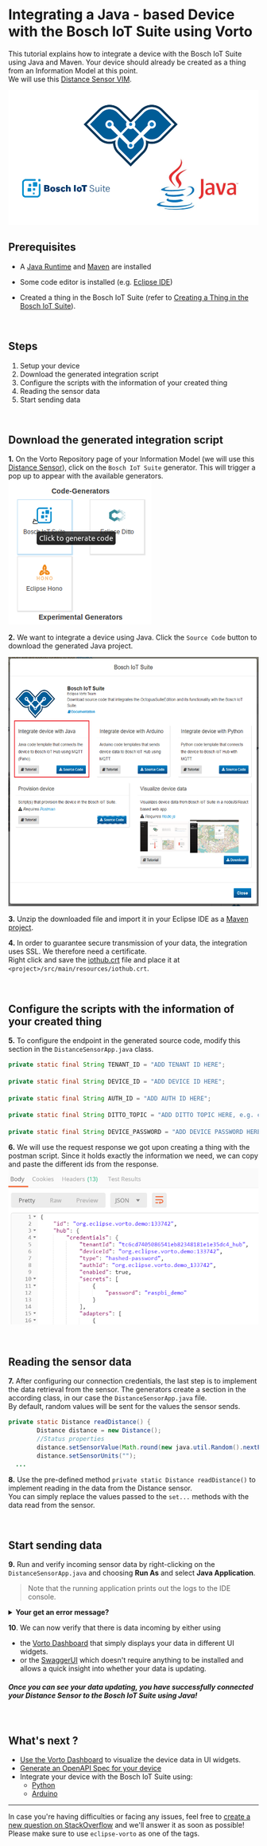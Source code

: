 # Integrating a Java - based Device with the Bosch IoT Suite using Vorto

This tutorial explains how to integrate a device with the Bosch IoT Suite using Java and Maven. Your device should already be created as a thing from an Information Model at this point.   
We will use this [Distance Sensor VIM](https://vorto.eclipseprojects.io/#/details/org.eclipse.vorto.tutorial:DistanceSensor:1.0.0).

<img src="../images/tutorials/connect_java/cover.png"/>

## Prerequisites

* A [Java Runtime](https://www.java.com/en/download/) and [Maven](https://maven.apache.org/index.html) are installed

* Some code editor is installed (e.g. [Eclipse IDE](https://www.eclipse.org/ide/))

* Created a thing in the Bosch IoT Suite (refer to [Creating a Thing in the Bosch IoT Suite](create_thing.md)).

<br />

## Steps
1. Setup your device
1. Download the generated integration script
1. Configure the scripts with the information of your created thing
1. Reading the sensor data
1. Start sending data

<br />

## Download the generated integration script

**1.** On the Vorto Repository page of your Information Model (we will use this [Distance Sensor](https://vorto.eclipseprojects.io/#/details/org.eclipse.vorto.tutorial:DistanceSensor:1.0.0)), click on the `Bosch IoT Suite` generator. This will trigger a pop up to appear with the available generators.     
<img src="../images/tutorials/create_thing/code_generators.png" />

**2.** We want to integrate a device using Java. Click the `Source Code` button to download the generated Java project.

<img src="../images/tutorials/connect_java/java_generator.PNG" height="500"/>

**3.** Unzip the downloaded file and import it in your Eclipse IDE as a [Maven project](https://stackoverflow.com/questions/2061094/importing-maven-project-into-eclipse). 

**4.** In order to guarantee secure transmission of your data, the integration uses SSL. We therefore need a certificate.   
Right click and save the [iothub.crt](https://docs.bosch-iot-hub.com/cert/iothub.crt) file and place it at `<project>/src/main/resources/iothub.crt`.	

<br />

## Configure the scripts with the information of your created thing

**5.** To configure the endpoint in the generated source code, modify this section in the `DistanceSensorApp.java` class.
```java
private static final String TENANT_ID = "ADD TENANT ID HERE";

private static final String DEVICE_ID = "ADD DEVICE ID HERE";

private static final String AUTH_ID = "ADD AUTH ID HERE";

private static final String DITTO_TOPIC = "ADD DITTO TOPIC HERE, e.g. com.mycompany/1234";

private static final String DEVICE_PASSWORD = "ADD DEVICE PASSWORD HERE";
```

**6.** We will use the request response we got upon creating a thing with the postman script. Since it holds exactly the information we need, we can copy and paste the different ids from the response.
<img src="../images/tutorials/connect_grovepi/postman_json.png" />

<br />

## Reading the sensor data

**7.** After configuring our connection credentials, the last step is to implement the data retrieval from the sensor. The generators create a section in the according class, in our case the  `DistanceSensorApp.java` file.   
By default, random values will be sent for the values the sensor sends. 

```java
private static Distance readDistance() {
		Distance distance = new Distance();
		//Status properties
		distance.setSensorValue(Math.round(new java.util.Random().nextFloat()*(float)100));
		distance.setSensorUnits("");
  ...
```

**8.** Use the pre-defined method `private static Distance readDistance()` to implement reading in the data from the Distance sensor.   
You can simply replace the values passed to the `set...` methods with the data read from the sensor.

<br />

## Start sending data

**9.** Run and verify incoming sensor data by right-clicking on the `DistanceSensorApp.java` and choosing **Run As** and select **Java Application**. 

> Note that the running application prints out the logs to the IDE console.

<details>
    <summary>
        <b>
            Your get an error message?
        </b>
    </summary> 

#### `getaddr` - Double check your connection.
If you started the script and you get an `getaddr` error, this means that the address resolution could not take place. This can have several reasons.    
However, it's most likely that you either are not connected to the internet or a **proxy** is blocking the sending of sensor data.

Unfortunately, for now you can't set any proxy. **Please switch to a network without Proxy.**

<br />

#### `Connection to MQTT broker failed: 4` - Double check your configuration 
If you see the sensor a log message with the error value of `4`, this means that the connection was refused due to some bad user name or password. However, this can relate to any of the fields in the configuration tab.

Therefore you have to go in and double check every field of the configuration section for an additional space or some character that does not belong there.

>  Please note that if you have followed the other tutorials, this error is **definitely** due to a fault in entering the credentials correctly.

</details>

**10**. We can now verify that there is data incoming by either using
- the [Vorto Dashboard](create_webapp_dashboard.md) that simply displays your data in different UI widgets.
- or the [SwaggerUI](https://apidocs.bosch-iot-suite.com/?urls.primaryName=Bosch%20IoT%20Things%20-%20API%20v2) which doesn't require anything to be installed and allows a quick insight into whether your data is updating.

##### Once you can see your data updating, you have successfully connected your Distance Sensor to the Bosch IoT Suite using Java!   
 
<br />

## What's next ?

- [Use the Vorto Dashboard](create_webapp_dashboard.md) to visualize the device data in UI widgets.
- [Generate an OpenAPI Spec for your device](create_openapi.md)
- Integrate your device with the Bosch IoT Suite using:
  - [Python](./mqtt-python.md)
  - [Arduino](./connect_esp8266.md)

---

In case you're having difficulties or facing any issues, feel free to [create a new question on StackOverflow](https://stackoverflow.com/questions/ask?tags=eclipse-vorto) and we'll answer it as soon as possible!   
Please make sure to use `eclipse-vorto` as one of the tags. 
